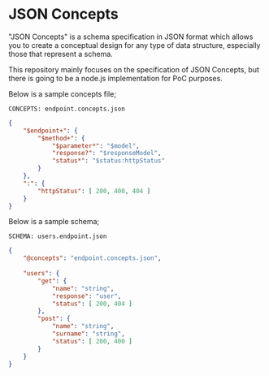 # JSON Concepts

"JSON Concepts" is a schema specification in JSON format which allows you to
create a conceptual design for any type of data structure, especially those
that represent a schema.

This repository mainly focuses on the specification of JSON Concepts, but there
is going to be a node.js implementation for PoC purposes.

Below is a sample concepts file;

`CONCEPTS: endpoint.concepts.json`

```json
{
    "$endpoint+": {
        "$method+": {
            "$parameter*": "$model",
            "response?": "$responseModel",
            "status*": "$status:httpStatus"
        }
    },
    ":": {
        "httpStatus": [ 200, 400, 404 ]
    }
}
```

Below is a sample schema;

`SCHEMA: users.endpoint.json`

```json
{
    "@concepts": "endpoint.concepts.json",
    
    "users": {
        "get": {
            "name": "string",
            "response": "user",
            "status": [ 200, 404 ]
        },
        "post": {
            "name": "string",
            "surname": "string",
            "status": [ 200, 400 ]
        }
    }
}
```
